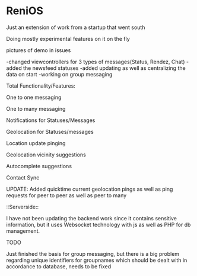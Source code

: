# ReniOS
Just an extension of work from a startup that went south

Doing mostly experimental features on it on the fly

pictures of demo in issues

-changed viewcontrollers for 3 types of messages(Status, Rendez, Chat)
-added the newsfeed statuses
-added updating as well as centralizing the data on start
-working on group messaging

Total Functionality/Features:

One to one messaging

One to many messaging 

Notifications for Statuses/Messages

Geolocation for Statuses/messages

Location update pinging

Geolocation vicinity suggestions

Autocomplete suggestions

Contact Sync

UPDATE:
Added quicktime current geolocation pings as well as ping requests for peer to peer as well as peer to many 

::Serverside::

I have not been updating the backend work since it contains sensitive information, but it uses Websocket technology with js as well as PHP for db management.



TODO

Just finished the basis for group messaging, but there is a big problem regarding unique identifiers for groupnames which should be dealt with in accordance to database, needs to be fixed
